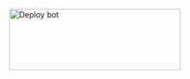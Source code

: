  
  
<a href="https://heroku.com/deploy?template=https://github.com/Afx-Abu/abuser-deplo" target="blank"><img align="center" src="/language/Deploy.png" alt="Deploy bot" height="112" width="310" /></a>
  <div>
<br>
